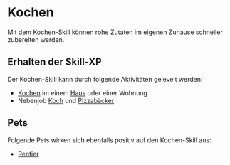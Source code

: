 # Kochen 

Mit dem Kochen-Skill können rohe Zutaten im eigenen Zuhause schneller zubereiten werden.

## Erhalten der Skill-XP 
Der Kochen-Skill kann durch folgende Aktivitäten gelevelt werden:

* [Kochen](../../pages/allgemein/essen.md) im einem [Haus](../../pages/houses/allgemein.md) oder einer Wohnung
* Nebenjob [Koch](../../pages/nebenjobs/koch.md) und [Pizzabäcker](../../pages/nebenjobs/pizzabäcker.md)


## Pets
Folgende Pets wirken sich ebenfalls positiv auf den Kochen-Skill aus:

* [Rentier](../../pages/pets/rentier.md)

